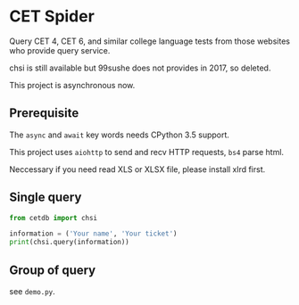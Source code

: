 # CET Spider

Query CET 4, CET 6, and similar college language tests from those websites who provide query service. 

chsi is still available but 99sushe does not provides in 2017, so deleted.

This project is asynchronous now.

## Prerequisite

The `async` and `await` key words needs CPython 3.5 support.

This project uses `aiohttp` to send and recv HTTP requests, `bs4` parse html.

Neccessary if you need read XLS or XLSX file, please install xlrd first.

## Single query

```python
from cetdb import chsi

information = ('Your name', 'Your ticket')
print(chsi.query(information))
```

## Group of query

see `demo.py`.
